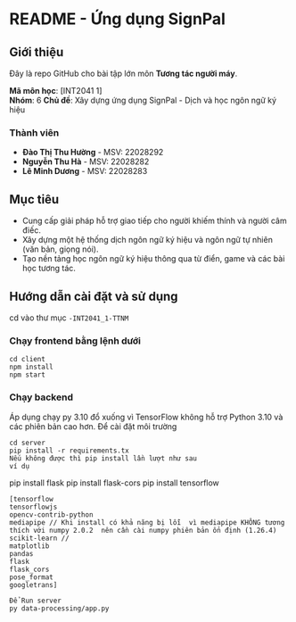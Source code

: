 
# README - Ứng dụng SignPal	

## Giới thiệu

Đây là repo GitHub cho bài tập lớn môn **Tương tác người máy**.

**Mã môn học**: [INT2041 1]  
**Nhóm**: 6
**Chủ đề**: Xây dựng ứng dụng SignPal - Dịch và học ngôn ngữ ký hiệu

### Thành viên
- **Đào Thị Thu Hường** - MSV: 22028292
- **Nguyễn Thu Hà** - MSV: 22028282
- **Lê Minh Dương** - MSV: 22028283

## Mục tiêu
- Cung cấp giải pháp hỗ trợ giao tiếp cho người khiếm thính và người câm điếc.
- Xây dựng một hệ thống dịch ngôn ngữ ký hiệu và ngôn ngữ tự nhiên (văn bản, giọng nói).
- Tạo nền tảng học ngôn ngữ ký hiệu thông qua từ điển, game và các bài học tương tác.

## Hướng dẫn cài đặt và sử dụng
cd vào thư mục <code>-INT2041_1-TTNM</code>

### Chạy frontend bằng lệnh dưới 
```
cd client
npm install
npm start
```
### Chạy backend
Áp dụng chạy py 3.10 đổ xuống vì TensorFlow không hỗ trợ Python 3.10 và các phiên bản cao hơn.
Để cài đặt môi trường 
```
cd server
pip install -r requirements.tx
Nếu không được thì pip install lần lượt như sau 
ví dụ 
```
pip install flask
pip install flask-cors
pip install tensorflow
```
[tensorflow
tensorflowjs
opencv-contrib-python
mediapipe // Khi install có khả năng bị lỗi  vì mediapipe KHÔNG tương thích với numpy 2.0.2  nên cần cài numpy phiên bản ổn định (1.26.4)
scikit-learn //
matplotlib
pandas
flask
flask_cors
pose_format
googletrans]

Để Run server
py data-processing/app.py




